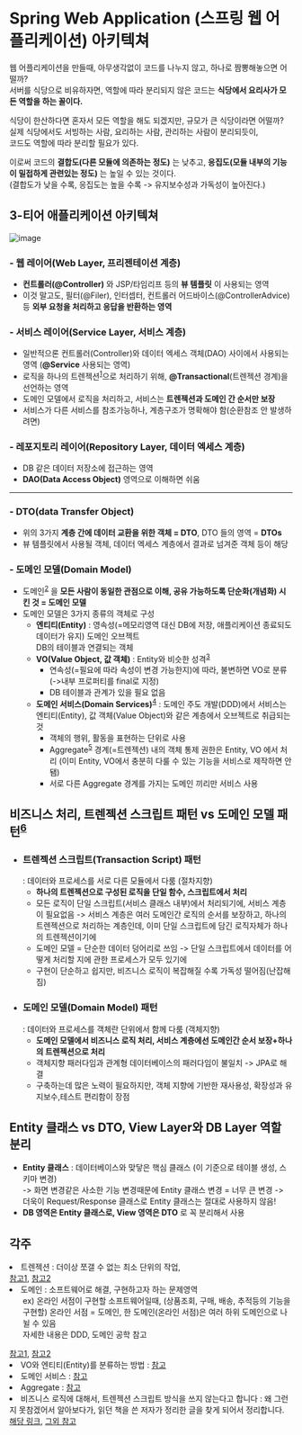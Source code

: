 # Spring Web Application (스프링 웹 어플리케이션) 아키텍쳐

웹 어플리케이션을 만들때, 아무생각없이 코드를 나누지 않고, 하나로 짬뽕해놓으면 어떨까?  
서버를 식당으로 비유하자면, 역할에 따라 분리되지 않은 코드는 **식당에서 요리사가 모든 역할을 하는 꼴이다.**  

식당이 한산하다면 혼자서 모든 역할을 해도 되겠지만, 규모가 큰 식당이라면 어떨까?  
실제 식당에서도 서빙하는 사람, 요리하는 사람, 관리하는 사람이 분리되듯이,  
코드도 역할에 따라 분리할 필요가 있다.

이로써 코드의 **결합도(다른 모듈에 의존하는 정도)** 는 낮추고, **응집도(모듈 내부의 기능이 밀접하게 관련있는 정도)** 는 높일 수 있는 것이다.  
(결합도가 낮을 수록, 응집도는 높을 수록 -> 유지보수성과 가독성이 높아진다.)

## 3-티어 애플리케이션 아키텍쳐

![image](https://user-images.githubusercontent.com/48408417/99790334-4c7fc580-2b67-11eb-84c9-8a26c9d93373.png)
  
### - 웹 레이어(Web Layer, 프리젠테이션 계층)

- **컨트롤러(@Controller)** 와 JSP/타임리프 등의 **뷰 템플릿** 이 사용되는 영역
- 이것 말고도, 필터(@Filer), 인터셉터, 컨트롤러 어드바이스(@ControllerAdvice) 등 **외부 요청을 처리하고 응답을 반환하는 영역**

### - 서비스 레이어(Service Layer, 서비스 계층)

- 일반적으론 컨트롤러(Controller)와 데이터 엑세스 객체(DAO) 사이에서 사용되는 영역 (**@Service** 사용되는 영역)
- 로직을 하나의 트렌젝션<sup>[1](#트렌젝션)</sup>으로 처리하기 위해, **@Transactional**(트렌젝션 경계)을 선언하는 영역
- 도메인 모델에서 로직을 처리하고, 서비스는 **트렌젝션과 도메인 간 순서만 보장** 
- 서비스가 다른 서비스를 참조가능하나, 계층구조가 명확해야 함(순환참조 안 발생하려면)

### - 레포지토리 레이어(Repository Layer, 데이터 엑세스 계층)

- DB 같은 데이터 저장소에 접근하는 영역
- **DAO(Data Access Object)** 영역으로 이해하면 쉬움

---

### - DTO(data Transfer Object)

- 위의 3가지 **계층 간에 데이터 교환을 위한 객체 = DTO**, DTO 들의 영역 = **DTOs**   
- 뷰 템플릿에서 사용될 객체, 데이터 엑세스 계층에서 결과로 넘겨준 객체 등이 해당

### - 도메인 모델(Domain Model)

- 도메인<sup>[2](#도메인)</sup> 을 **모든 사람이 동일한 관점으로 이해, 공유 가능하도록 단순화(개념화) 시킨 것 = 도메인 모델**
- 도메인 모델은 3가지 종류의 객체로 구성
    - **엔티티(Entity)** : 영속성(=메모리영역 대신 DB에 저장, 애플리케이션 종료되도 데이터가 유지) 도메인 오브젝트  
        DB의 테이블과 연결되는 객체
    - **VO(Value Object, 값 객체)** : Entity와 비슷한 성격<sup>[3](#VO)</sup>
        - 연속성(=필요에 따라 속성이 변경 가능한지)에 따라, 불변하면 VO로 분류(->내부 프로퍼티를 final로 지정)
        - DB 테이블과 관계가 있을 필요 없음
    - **도메인 서비스(Domain Services)**<sup>[4](#도메인서비스)</sup> : 도메인 주도 개발(DDD)에서 서비스는 엔티티(Entity), 값 객체(Value Object)와 같은 계층에서 오브젝트로 취급되는 것  
        - 객체의 행위, 활동을 표현하는 단위로 사용
        - Aggregate<sup>[5](#Aggregate)</sup> 경계(=트렌젝션) 내의 객체 통제 권한은 Entity, VO 에서 처리 (이미 Entity, VO에서 충분히 다룰 수 있는 기능을 서비스로 제작하면 안됌)  
        - 서로 다른 Aggregate 경계를 가지는 도메인 끼리만 서비스 사용
        

## 비즈니스 처리, 트렌젝션 스크립트 패턴 vs 도메인 모델 패턴<sup>[6](#비즈니스처리패턴)</sup>

- ### 트렌젝션 스크립트(Transaction Script) 패턴 
    : 데이터와 프로세스를 서로 다른 모듈에서 다룸 (절차지향)
    - **하나의 트렌젝션으로 구성된 로직을 단일 함수, 스크립트에서 처리**
    - 모든 로직이 단일 스크립트(서비스 클래스 내부)에서 처리되기에, 서비스 계층이 필요없음 
        -> 서비스 계층은 여러 도메인간 로직의 순서를 보장하고, 하나의 트렌젝션으로 처리하는 계층인데, 이미 단일 스크립트에 담긴 로직자체가 하나의 트렌젝션이기에 
    - 도메인 모델 = 단순한 데이터 덩어리로 쓰임 
        -> 단일 스크립트에서 데이터를 어떻게 처리할 지에 관한 프로세스가 모두 있기에
    - 구현이 단순하고 쉽지만, 비즈니스 로직이 복잡해질 수록 가독성 떨어짐(난잡해짐)
- ### 도메인 모델(Domain Model) 패턴
    : 데이터와 프로세스를 객체란 단위에서 함께 다룸 (객체지향)
    - **도메인 모델에서 비즈니스 로직 처리, 서비스 계층에선 도메인간 순서 보장+하나의 트렌젝션으로 처리**
    - 객체지향 패러다임과 관계형 데이터베이스의 패러다임이 불일치 -> JPA로 해결
    - 구축하는데 많은 노력이 필요하지만, 객체 지향에 기반한 재사용성, 확장성과 유지보수,테스트 편리함이 장점
      
## Entity 클래스 vs DTO, View Layer와 DB Layer 역할 분리

- **Entity 클래스** : 데이터베이스와 맞닿은 핵심 클래스 (이 기준으로 테이블 생성, 스키마 변경)  
-> 화면 변경같은 사소한 기능 변경때문에 Entity 클래스 변경 = 너무 큰 변경
-> 더욱이 Request/Response 클래스로 Entity 클래스는 절대로 사용하지 않음!
- **DB 영역은 Entity 클래스로, View 영역은 DTO** 로 꼭 분리해서 사용 

## 각주

<li>    
<a name="트렌젝션">트렌젝션</a> 
: 더이상 쪼갤 수 없는 최소 단위의 작업,<br /> 
<a href="https://happyer16.tistory.com/entry/6-6-%ED%8A%B8%EB%9E%9C%EC%9E%AD%EC%85%98-%EC%86%8D%EC%84%B1?category=692836">참고1</a>, 
<a href="https://goddaehee.tistory.com/167">참고2</a> 
</li>

<li>    
<a name="도메인">도메인</a> 
: 소프트웨어로 해결, 구현하고자 하는 문제영역<br />
    <ul>
    ex) 온라인 서점이 구현할 소프트웨어일때, (상품조회, 구매, 배송, 추적등의 기능을 구현할) 온라인 서점 = 도메인, 한 도메인(온라인 서점)은 여러 하위 도메인으로 나뉠 수 있음<br />
    자세한 내용은 DDD, 도메인 공학 참고<br />
    </ul>
<a href="https://medium.com/react-native-seoul/%EB%8F%84%EB%A9%94%EC%9D%B8-%EC%A3%BC%EB%8F%84-%EC%84%A4%EA%B3%84-domain-driven-design-in-real-project-1-%EB%8F%84%EB%A9%94%EC%9D%B8-83a5e31c5e45">참고1</a>, 
<a href="https://12bme.tistory.com/522">참고2</a> 
</li>

<li>    
<a name="VO">VO와 엔티티(Entity)를 분류하는 방법</a> 
: <a href="http://springmvc.egloos.com/624397">참고</a> 
</li>

<li>    
<a name="도메인서비스">도메인 서비스</a> 
: <a href="http://springmvc.egloos.com/726522">참고</a> 
</li>
  
<li>    
<a name="Aggregate">Aggregate</a> 
: <a href="http://blog.naver.com/PostView.nhn?blogId=loopbit&logNo=221201046142&parentCategoryNo=49&categoryNo=56&viewDate=&isShowPopularPosts=false&from=postView">참고</a> 
</li>

<li>    
<a name="비즈니스처리패턴">비즈니스 로직에 대해서, 트렌젝션 스크립트 방식을 쓰지 않는다고 합니다</a>
: 왜 그런지 못참겠어서 알아보다가, 읽던 책을 쓴 저자가 정리한 글을 찾게 되어서 정리합니다.   
<a href="https://jojoldu.tistory.com/346">해당 링크</a>, <a href="https://javacan.tistory.com/entry/94">그외 참고</a>
</li>
